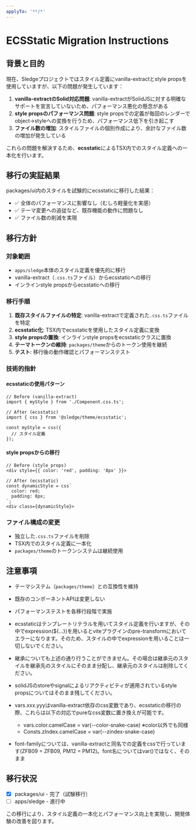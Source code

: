 ```yaml
---
applyTo: '**/*'
---
```


# ECSStatic Migration Instructions

## 背景と目的

現在、Sledgeプロジェクトではスタイル定義にvanilla-extractとstyle propsを使用していますが、以下の問題が発生しています：

1. **vanilla-extractのSolid対応問題**: vanilla-extractがSolidJSに対する明確なサポートを宣言していないため、パフォーマンス悪化の懸念がある
2. **style propsのパフォーマンス問題**: style propsでの定義が毎回のレンダーでobject→styleへの変換を行うため、パフォーマンス低下を引き起こす
3. **ファイル数の増加**: スタイルファイルの個別作成により、余計なファイル数の増加が発生している

これらの問題を解決するため、**ecsstatic**によるTSX内でのスタイル定義への一本化を行います。

## 移行の実証結果

packages/ui内のスタイルを試験的にecsstaticに移行した結果：
- ✅ 全体のパフォーマンスに影響なし（むしろ軽量化を実感）
- ✅ テーマ変更への追従など、既存機能の動作に問題なし
- ✅ ファイル数の削減を実現

## 移行方針

### 対象範囲
- `apps/sledge`本体のスタイル定義を優先的に移行
- vanilla-extract（`.css.ts`ファイル）からecsstaticへの移行
- インラインstyle propsからecsstaticへの移行

### 移行手順
1. **既存スタイルファイルの特定**: vanilla-extractで定義された`.css.ts`ファイルを特定
2. **ecsstatic化**: TSX内でecsstaticを使用したスタイル定義に変換
3. **style propsの置換**: インラインstyle propsをecsstaticクラスに置換
4. **テーマトークンの維持**: `packages/theme`からのトークン使用を継続
5. **テスト**: 移行後の動作確認とパフォーマンステスト

### 技術的指針

#### ecsstaticの使用パターン
```tsx
// Before (vanilla-extract)
import { myStyle } from './Component.css.ts';

// After (ecsstatic)
import { css } from '@sledge/theme/ecsstatic';

const myStyle = css({
  // スタイル定義
});
```

#### style propsからの移行
```tsx
// Before (style props)
<div style={{ color: 'red', padding: '8px' }}>

// After (ecsstatic)
const dynamicStyle = css`
  color: red;
  padding: 8px;
`;
<div class={dynamicStyle}>
```

### ファイル構成の変更
- 独立した`.css.ts`ファイルを削除
- TSX内でのスタイル定義に一本化
- `packages/theme`のトークンシステムは継続使用

## 注意事項
- テーマシステム（`packages/theme`）との互換性を維持
- 既存のコンポーネントAPIは変更しない
- パフォーマンステストを各移行段階で実施
- ecsstaticはテンプレートリテラルを用いてスタイル定義を行いますが、その中でexpression(${...})を用いるとviteプラグインのpre-transformにおいてエラーになります。そのため、スタイルの中でexpressionを用いることは一切しないでください。
- 継承についても上述の通り行うことができません。その場合は継承元のスタイルを継承先のスタイルにそのまま分配し、継承元のスタイルは削除してください。
- solidJSのstoreやsignalによるリアクティビティが適用されているstyle propsについてはそのまま残してください。
- vars.xxx.yyyはvanilla-extract依存のcss変数であり、ecsstaticの移行の際、これらは以下の対応でpureなcss変数に置き換えが可能です。
  
  - vars.color.camelCase = var(--color-snake-case) ※color以外でも同様
  - Consts.zIndex.camelCase = var(--zindex-snake-case)

- font-familyについては、vanilla-extractと同名での定義をcssで行っています(ZFB09 = ZFB09, PM12 = PM12)。font名についてはvar()ではなく、そのまま

## 移行状況
- [x] packages/ui - 完了（試験移行）
- [ ] apps/sledge - 進行中

この移行により、スタイル定義の一本化とパフォーマンス向上を実現し、開発体験の改善を図ります。